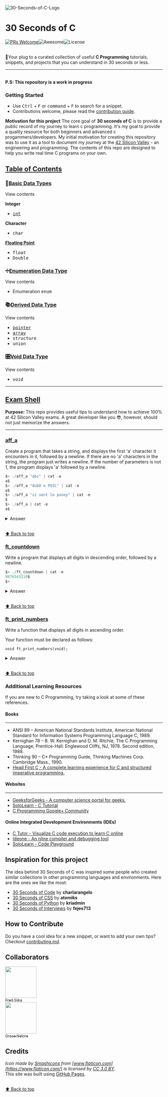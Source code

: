 ![30-Seconds-of-C-Logo](/logo.svg)
# 30 Seconds of C

[![PRs Welcome](https://img.shields.io/badge/PRs-welcome-brightgreen.svg?style=flat-square)](http://makeapullrequest.com)![Awesome](https://cdn.rawgit.com/sindresorhus/awesome/d7305f38d29fed78fa85652e3a63e154dd8e8829/media/badge.svg)![License](https://img.shields.io/badge/license-CC0--1.0-blue.svg)

<br>🔌Your plug to a curated collection of useful **C Programming** tutorials, snippets, and projects that you can understand in 30 seconds or less.

---
<br>**P.S: This repository is a work in progress**

### Getting Started
- Use <kbd>Ctrl</kbd> + <kbd>F</kbd> or <kbd>command</kbd> + <kbd>F</kbd> to search for a snippet.
- Contributions welcome, please read the [contribution guide](./CONTRIBUTING.md).

**Motivation for this project** 
The core goal of **30 seconds of C** is to provide a public record of my journey to learn c programming. It's my goal to provide a quality resource for both beginners and advanced c progammers/developers. My initial motivation for creating this repository was to use it as a tool to document my journey at the [42 Silicon Valley](https://www.42.us.org/) - an engineering and programming. The contents of this repo are designed to help you write real time C programs on your own. 


## [Table of Contents](https://github.com/fredsiika/30-seconds-of-c/edit/master/README.md#table-of-contents)
### 📃[Basic Data Types](https://github.com/fredsiika/30-seconds-of-c/blob/master/glossary/c-data-types.md)
<summary>View contents</summary>

**Integer**<br>
- <kbd>[int](https://github.com/fredsiika/30-seconds-of-c/blob/master/glossary/integer-data-type.md)</kbd>

**Character**<br>
- <kbd>char</kbd>

**[Floating Point](https://github.com/fredsiika/30-seconds-of-c/blob/master/glossary/floating-point-data-type.md)**<br>
- <kbd>float</kbd><br> 
- <kbd>Double</kbd>

### ➗[Enumeration Data Type](https://github.com/fredsiika/30-seconds-of-c/blob/master/glossary/enumeration-data-type.md)
<summary>View contents</summary>

- Emumeration <kbd>enum</kbd>

### 📚[Derived Data Type](https://github.com/fredsiika/30-seconds-of-c/blob/master/glossary/derived-data-type.md)
<summary>View contents</summary>

- <kbd>[pointer](https://github.com/fredsiika/30-seconds-of-c/blob/master/glossary/pointers.md)</kbd>
- <kbd>[array](https://github.com/fredsiika/30-seconds-of-c/blob/master/glossary/array.md)</kbd>
- <kbd>structure</kbd>
- <kbd>union</kbd>

### 🎛️[Void Data Type](https://github.com/fredsiika/30-seconds-of-c/blob/master/glossary/void-data-type.md)
<summary>View contents</summary>

- <kbd>void</kbd>

---
## [Exam Shell](https://github.com/fredsiika/30-seconds-of-c/tree/master/examshell)
**Purpose:**
This repo provides useful tips to understand how to achieve 100% at 42 Silicon Valley exams.
A great developer like you 😎, however, should not just memorize the answers.

---
### [aff_a](https://github.com/fredsiika/30-seconds-of-c/blob/master/examshell/00-aff_a/)<br>

Create a program that takes a string, and displays the first 'a' character it
encounters in it, followed by a newline. If there are no 'a' characters in the
string, the program just writes a newline. If the number of parameters is not
1, the program displays 'a' followed by a newline.

```c 
$> ./aff_a "abc" | cat -e
a$
$> ./aff_a "dubO a POIL" | cat -e
a$
$> ./aff_a "zz sent le poney" | cat -e
$
$> ./aff_a | cat -e
a$
```

<details>
  <summary>Answer</summary>
    
```c
#include <unistd.h>

int	main(int argc, char **argv)
{
	if (argc != 2)
		write(1, "a", 1);
	else
	{
		while (*argv[1])
			if (*argv[1] == 'a')
			{
				write(1, "a", 1);
				argv[1]++;
				break;
			}
	}
	write(1, "\n", 1);
	return (0);
}
```

</details>

<br>[⬆ Back to top](#table-of-contents)

### [ft_countdown](https://github.com/fredsiika/30-seconds-of-c/tree/master/examshell/00-ft_countdown)<br>

Write a program that displays all digits in descending order, followed by a
newline.

```c
$> ./ft_countdown | cat -e
9876543210$
$>
```

<details>
	<summary>Answer</summary>

```c
#include <unistd.h>

int	main(void)
{
	char c;
	c = '9';
	while (c >= '0')
	{
		write(1, &c, 1);
		c--;
	}
	write(1, "\n", 1);
	return (0);
}
```

</details>

<br>[⬆ Back to top](#table-of-contents)

### [ft_print_numbers](https://github.com/fredsiika/30-seconds-of-c/tree/master/examshell/00-ft_print_numbers)<br>

Write a function that displays all digits in ascending order.

Your function must be declared as follows:

<code>void	ft_print_numbers(void);</code>

<details>
	<summary>Answer</summary>

```c
#include <unistd.h>

int	main(void)
{
	char c;

	c = '0';
	while (c <= '9')
	{
		write(1, &c,1);
		c++;
	}
	write(1, "\n", 1);
	return (0);
}
```

</details>

<br>[⬆ Back to top](#table-of-contents)

### Additional Learning Resources
If you are new to C Programming, try taking a look at some of these references.

#### Books
---
- ANSI 89 – American National Standards Institute, American National Standard for Information Systems Programming Language C, 1989.
- Kernighan 78 – B. W. Kernighan and D. M. Ritchie, The C Programming Language, Prentice-Hall: Englewood Cliffs, NJ, 1978. Second edition, 1988.
- Thinking 90 – C* Programming Guide, Thinking Machines Corp. Cambridge Mass., 1990.
- [Head First C - A complete learning experience for C and structured imperative programming.](http://www.allitebooks.com/head-first-c/)
#### Websites
---
- [GeeksforGeeks - A computer science portal for geeks.](https://www.geeksforgeeks.org/c-programming-language/)
- [SoloLearn - C Tutorial](https://www.sololearn.com/Course/C/)
- [C Programming Google+ Community](https://plus.google.com/u/0/communities/103796658293092790651)

#### Online Integrated Development Environments (IDEs)
- [C Tutor - Visualize C code execution to learn C online](http://www.pythontutor.com/c.html#mode=edit)
- [Ideone - An nline compiler and debugging tool](https://ideone.com/)
- [SoloLearn - Code Playground](https://code.sololearn.com/#c)

## Inspiration for this project
The idea behind 30 Seconds of C was inspired some people who created similar collections in other programming languages and environments. Here are the ones we like the most:
- [30 Seconds of Code](https://github.com/Chalarangelo/30-seconds-of-code) by **charlarangelo**
- [30 Seconds of CSS](https://atomiks.github.io/30-seconds-of-css) by **atomiks**
- [30 Seconds of Python](https://github.com/kriadmin/30-seconds-of-python-code) by **kriadmin**
- [30 Seconds of Interviews](https://30secondsofinterviews.org) by **fejes713**

## How to Contribute
Do you have a cool idea for a new snippet, or want to add your own tips? Checkout [contributing.md](./CONTRIBUTING.md).

## Collaborators
[<img src="https://github.com/fredsiika.png" width="100px;"/>](https://github.com/fredsiika)<br/>[<sub>Fred Siika</sub>](https://github.com/fredsiika)<br> [<img src="https://github.com/gracenellore.png" width="100px;"/>](https://github.com/gracenellore)<br/>[<sub>Grace Nelore</sub>](https://github.com/gracenellore)

## Credits
*Icon made by [Smashicons](https://www.flaticon.com/authors/smashicons) from [www.flaticon.com](https://www.flaticon.com/) is licensed by [CC 3.0 BY](http://creativecommons.org/licenses/by/3.0/).*
<br>This site was built using [GitHub Pages](https://pages.github.com/).

<br>[⬆ Back to top](#table-of-contents)
